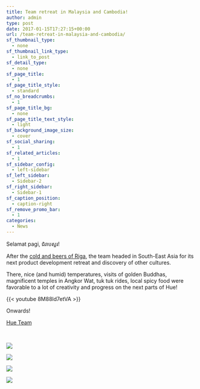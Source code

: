 ```yaml
---
title: Team retreat in Malaysia and Cambodia!
author: admin
type: post
date: 2017-01-15T17:27:15+00:00
url: /team-retreat-in-malaysia-and-cambodia/
sf_thumbnail_type:
  - none
sf_thumbnail_link_type:
  - link_to_post
sf_detail_type:
  - none
sf_page_title:
  - 1
sf_page_title_style:
  - standard
sf_no_breadcrumbs:
  - 1
sf_page_title_bg:
  - none
sf_page_title_text_style:
  - light
sf_background_image_size:
  - cover
sf_social_sharing:
  - 1
sf_related_articles:
  - 1
sf_sidebar_config:
  - left-sidebar
sf_left_sidebar:
  - Sidebar-2
sf_right_sidebar:
  - Sidebar-1
sf_caption_position:
  - caption-right
sf_remove_promo_bar:
  - 1
categories:
  - News
---
```


Selamat pagi, ជំរាបសួរ!

After the [cold and beers of Riga][1], the team headed in South-East Asia for its next product development retreat and discovery of other cultures.

There, nice (and humid) temperatures, visits of golden Buddhas, magnificent temples in Angkor Wat, tuk tuk rides, local spicy food were favorable to a lot of creativity and progress on the next parts of Hue!

{{< youtube 8M88ld7etVA >}}

Onwards!

[Hue Team][2]

&nbsp;

[<img src="https://cdn.gethue.com/uploads/2016/12/IMG_5609-1024x768.jpg"  />][3]

[<img src="https://cdn.gethue.com/uploads/2016/12/IMG_5670-1024x768.jpg"  />][4]

[<img src="https://cdn.gethue.com/uploads/2016/12/IMG_5719-1024x768.jpg"  />][5]

[<img src="https://cdn.gethue.com/uploads/2016/12/IMG_5638-e1481153949350-768x1024.jpg"  />][6]

&nbsp;

&nbsp;

[1]: https://gethue.com/team-retreat-in-riga/
[2]: https://twitter.com/gethue
[3]: https://cdn.gethue.com/uploads/2016/12/IMG_5609.jpg
[4]: https://cdn.gethue.com/uploads/2016/12/IMG_5670.jpg
[5]: https://cdn.gethue.com/uploads/2016/12/IMG_5719.jpg
[6]: https://cdn.gethue.com/uploads/2016/12/IMG_5638.jpg
